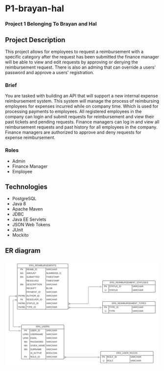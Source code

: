 # P1-brayan-hal
### Project 1 Belonging To Brayan and Hal


## Project Description
This project allows for employees to request a reimbursement with a specific category after the request has been submitted
the finance manager will be able to view and edit requests by approving or denying the reimbursement request. There is also
an adming that can override a users' password and approve a users' registration.

### Brief

You are tasked with building an API that will support a new internal expense reimbursement system. 
This system will manage the process of reimbursing employees for expenses incurred while on company time. Which is used for processing payments to employees. 
All registered employees in the company can login and submit requests for reimbursement and view their past tickets 
and pending requests. Finance managers can log in and view all reimbursement requests and past history for 
all employees in the company. Finance managers are authorized to approve and deny requests for expense reimbursement.


### Roles
- Admin
- Finance Manager
- Employee

## Technologies
- PostgreSQL
- Java 8
- Apache Maven
- JDBC
- Java EE Servlets
- JSON Web Tokens
- JUnit
- Mockito

## ER diagram
![er-diagram](ERS-Relational-Model.png)
